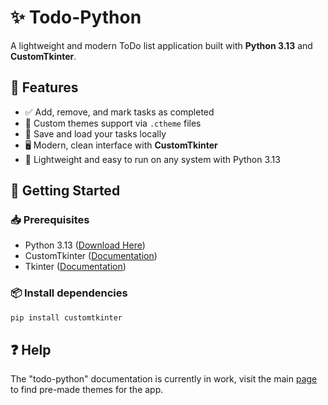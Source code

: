 # ✨ Todo-Python

A lightweight and modern ToDo list application built with **Python 3.13** and **CustomTkinter**.

## 📌 Features
- ✅ Add, remove, and mark tasks as completed  
- 🎨 Custom themes support via `.ctheme` files  
- 💾 Save and load your tasks locally  
- 🖥️ Modern, clean interface with **CustomTkinter**  
- 🐍 Lightweight and easy to run on any system with Python 3.13  

## 🚀 Getting Started

### 📥 Prerequisites
- Python 3.13 ([Download Here](https://www.python.org/downloads/release/python-3133))
- CustomTkinter ([Documentation](https://customtkinter.tomschimansky.com/documentation))
- Tkinter ([Documentation](https://docs.python.org/3/library/tkinter.html))

### 📦 Install dependencies
```bash
pip install customtkinter
```

## ❓ Help
The "todo-python" documentation is currently in work, visit the main [page](https://todo-python-fawn.vercel.app) to find pre-made themes for the app.
